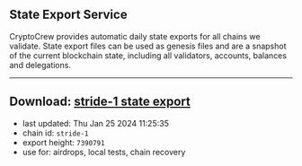 ## State Export Service
CryptoCrew provides automatic daily state exports for all chains we validate. State export files can be used as genesis files and are a snapshot of the current blockchain state, including all validators, accounts, balances and delegations.

---
**Download: [stride-1 state export](https://dl.ccvalidators.com/SERVICE/stride/stride-1_export_7390791.json)**
---

- last updated: Thu Jan 25 2024 11:25:35
- chain id: `stride-1`
- export height: `7390791`
- use for: airdrops, local tests, chain recovery
